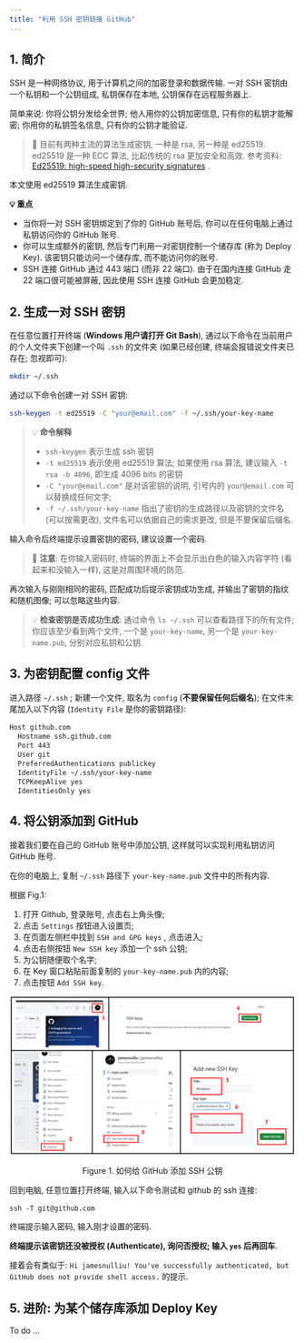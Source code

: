 ```yaml
---
title: "利用 SSH 密钥链接 GitHub"
---
```


## 1. 简介

SSH 是一种网络协议, 用于计算机之间的加密登录和数据传输. 一对 SSH 密钥由一个私钥和一个公钥组成, 私钥保存在本地, 公钥保存在远程服务器上.

简单来说: 你将公钥分发给全世界; 他人用你的公钥加密信息, 只有你的私钥才能解密; 你用你的私钥签名信息, 只有你的公钥才能验证.

> 💬 目前有两种主流的算法生成密钥, 一种是 rsa, 另一种是 ed25519. ed25519 是一种 ECC 算法, 比起传统的 rsa 更加安全和高效. 参考资料: [Ed25519: high-speed high-security signatures](http://ed25519.cr.yp.to/) .

本文使用 ed25519 算法生成密钥.

**💡 重点**
- 当你将一对 SSH 密钥绑定到了你的 GitHub 账号后, 你可以在任何电脑上通过私钥访问你的 GitHub 账号.
- 你可以生成额外的密钥, 然后专门利用一对密钥控制一个储存库 (称为 Deploy Key). 该密钥只能访问一个储存库, 而不能访问你的账号.
- SSH 连接 GitHub 通过 443 端口 (而非 22 端口). 由于在国内连接 GitHub 走 22 端口很可能被屏蔽, 因此使用 SSH 连接 GitHub 会更加稳定.


## 2. 生成一对 SSH 密钥

在任意位置打开终端 (**Windows 用户请打开 Git Bash**), 通过以下命令在当前用户的个人文件夹下创建一个叫 `.ssh` 的文件夹 (如果已经创建, 终端会报错说文件夹已存在; 忽视即可):

```bash
mkdir ~/.ssh
```

通过以下命令创建一对 SSH 密钥:

```bash
ssh-keygen -t ed25519 -C "your@email.com" -f ~/.ssh/your-key-name
```

> 💡 **命令解释**
> - `ssh-keygen` 表示生成 ssh 密钥
> - `-t ed25519` 表示使用 ed25519 算法; 如果使用 rsa 算法, 建议输入 `-t rsa -b 4096`, 即生成 4096 bits 的密钥
> - `-C "your@email.com"` 是对该密钥的说明, 引号内的 `your@email.com` 可以替换成任何文字;
> - `-f ~/.ssh/your-key-name` 指出了密钥的生成路径以及密钥的文件名 (可以按需更改), 文件名可以依据自己的需求更改, 但是不要保留后缀名.

输入命令后终端提示设置密钥的密码, 建议设置一个密码.

> 📌 **注意**: 在你输入密码时, 终端的界面上不会显示出白色的输入内容字符 (看起来和没输入一样), 这是对周围环境的防范.

再次输入与刚刚相同的密码, 匹配成功后提示密钥成功生成, 并输出了密钥的指纹和随机图像; 可以忽略这些内容.

> 💡 **检查密钥是否成功生成**: 通过命令 `ls ~/.ssh` 可以查看路径下的所有文件; 你应该至少看到两个文件, 一个是 `your-key-name`, 另一个是 `your-key-name.pub`, 分别对应私钥和公钥.


## 3. 为密钥配置 config 文件

进入路径 `~/.ssh` ; 新建一个文件, 取名为 `config` (**不要保留任何后缀名**); 在文件末尾加入以下内容 (`Identity File` 是你的密钥路径):

```
Host github.com
  Hostname ssh.github.com
  Port 443
  User git
  PreferredAuthentications publickey
  IdentityFile ~/.ssh/your-key-name
  TCPKeepAlive yes
  IdentitiesOnly yes
```

## 4. 将公钥添加到 GitHub

接着我们要在自己的 GitHub 账号中添加公钥, 这样就可以实现利用私钥访问 GitHub 账号.

在你的电脑上, 复制 `~/.ssh` 路径下 `your-key-name.pub` 文件中的所有内容.

根据 Fig.1:
1. 打开 Github, 登录账号, 点击右上角头像;
2. 点击 `Settings` 按钮进入设置页;
3. 在页面左侧栏中找到 `SSH and GPG keys` , 点击进入;
4. 点击右侧按钮 `New SSH key` 添加一个 ssh 公钥;
5. 为公钥随便取个名字;
6. 在 Key 窗口粘贴前面复制的 `your-key-name.pub` 内的内容;
7. 点击按钮 `Add SSH key`.


![](./add-ssh-key-to-github.png)

<p align="center">
Figure 1. 如何给 GitHub 添加 SSH 公钥
</p>

回到电脑, 任意位置打开终端, 输入以下命令测试和 github 的 ssh 连接:

```
ssh -T git@github.com
```


终端提示输入密码, 输入刚才设置的密码.
  
**终端提示该密钥还没被授权 (Authenticate), 询问否授权; 输入 `yes` 后再回车**.

接着会有类似于: `Hi jamesnulliu! You've successfully authenticated, but GitHub does not provide shell access.` 的提示.

## 5. 进阶: 为某个储存库添加 Deploy Key

To do ...